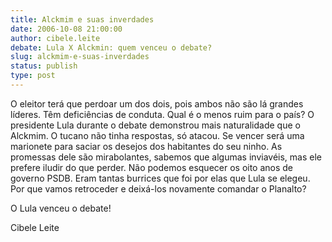 ```yaml
---
title: Alckmim e suas inverdades
date: 2006-10-08 21:00:00
author: cibele.leite
debate: Lula X Alckmin: quem venceu o debate?
slug: alckmim-e-suas-inverdades
status: publish 
type: post
---
```


O eleitor terá que perdoar um dos dois, pois ambos não são lá grandes líderes. Têm deficiências de conduta. Qual é o menos ruim para o país? O presidente Lula durante o debate demonstrou mais naturalidade que o Alckmim. O tucano não tinha respostas, só atacou. Se vencer será uma marionete para saciar os desejos dos habitantes do seu ninho. As promessas dele são mirabolantes, sabemos que algumas inviavéis, mas ele prefere iludir do que perder. Não podemos esquecer os oito anos de governo PSDB. Eram tantas burrices que foi por elas que Lula se elegeu. Por que vamos retroceder e deixá-los novamente comandar o Planalto? 


O Lula venceu o debate!


Cibele Leite


  


